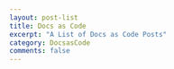 ```yaml
---
layout: post-list
title: Docs as Code
excerpt: "A List of Docs as Code Posts"
category: DocsasCode
comments: false
---
```

